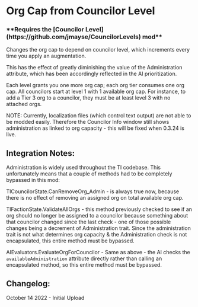﻿<h1>Org Cap from Councilor Level</h1>

<h3>**Requires the [Councilor Level](https://github.com/jmayse/CouncilorLevels) mod**</h3>

Changes the org cap to depend on councilor level, which increments every time you apply an augmentation.

This has the effect of greatly diminishing the value of the Administration attribute, which has been
accordingly reflected in the AI prioritization.

Each level grants you one more org cap; each org tier consumes one org cap. All councilors start at
level 1 with 1 available org cap. For instance, to add a Tier 3 org to a councilor, they must be at 
least level 3 with no attached orgs. 

NOTE: Currently, localization files (which control text output) are not able to be modded easily.
Therefore the Councilor Info window still shows administration as linked to org capacity - this will
be fixed when 0.3.24 is live.

<h2>Integration Notes:</h2>

Administration is widely used throughout the TI codebase. This unfortunately means that 
a couple of methods had to be completely bypassed in this mod:

TICouncilorState.CanRemoveOrg_Admin - is always true now, because there is no effect of removing
an assigned org on total available org cap.

TIFactionState.ValidateAllOrgs - this method previously checked to see if an org should no longer
be assigned to a councilor because something about that councilor changed since the last check -
one of those possible changes being a decrement of Administration trait. Since the administration
trait is not what determines org capacity & the Administration check is not encapsulated, this 
entire method must be bypassed. 

AIEvaluators.EvaluateOrgForCouncilor - Same as above - the AI checks the `availableAdministration`
attribute directly rather than calling an encapsulated method, so this entire method must be bypassed.


<h2>Changelog:</h2>

October 14 2022 - Initial Upload
